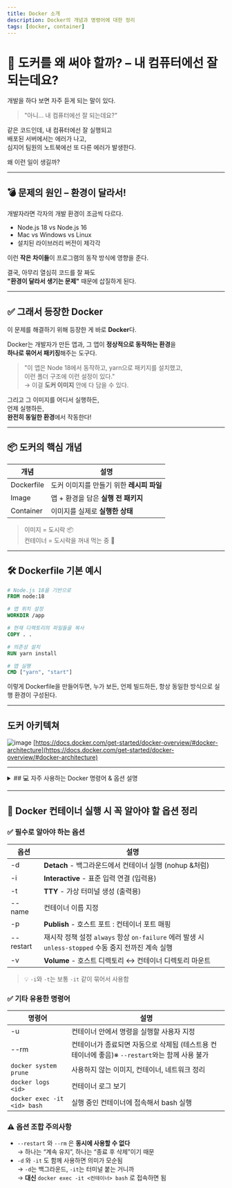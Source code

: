 ```yaml
---
title: Docker 소개
description: Docker의 개념과 명령어에 대한 정리
tags: [docker, container]
---
```


# 🐳 도커를 왜 써야 할까? – 내 컴퓨터에선 잘 되는데요?

개발을 하다 보면 자주 듣게 되는 말이 있다.

> "아니... 내 컴퓨터에선 잘 되는데요?"

같은 코드인데, 내 컴퓨터에선 잘 실행되고  
배포된 서버에서는 에러가 나고,  
심지어 팀원의 노트북에선 또 다른 에러가 발생한다.

왜 이런 일이 생길까?

---

## 💣 문제의 원인 – 환경이 달라서!

개발자라면 각자의 개발 환경이 조금씩 다르다.

- Node.js 18 vs Node.js 16
- Mac vs Windows vs Linux
- 설치된 라이브러리 버전이 제각각

이런 **작은 차이들**이 프로그램의 동작 방식에 영향을 준다.

결국, 아무리 열심히 코드를 잘 짜도  
**"환경이 달라서 생기는 문제"** 때문에 삽질하게 된다.

---

## ✅ 그래서 등장한 Docker

이 문제를 해결하기 위해 등장한 게 바로 **Docker**다.

Docker는 개발자가 만든 앱과, 그 앱이 **정상적으로 동작하는 환경**을  
**하나로 묶어서 패키징**해주는 도구다.

> "이 앱은 Node 18에서 동작하고, yarn으로 패키지를 설치했고,  
> 이런 폴더 구조에 이런 설정이 있다."  
> → 이걸 **도커 이미지** 안에 다 담을 수 있다.

그리고 그 이미지를 어디서 실행하든,  
언제 실행하든,  
**완전히 동일한 환경**에서 작동한다!

---

## 📦 도커의 핵심 개념

| 개념       | 설명                                      |
| ---------- | ----------------------------------------- |
| Dockerfile | 도커 이미지를 만들기 위한 **레시피 파일** |
| Image      | 앱 + 환경을 담은 **실행 전 패키지**       |
| Container  | 이미지를 실제로 **실행한 상태**           |

> 이미지 = 도시락 📦  
> 컨테이너 = 도시락을 꺼내 먹는 중 🍱

---

## 🛠 Dockerfile 기본 예시

```Dockerfile
# Node.js 18을 기반으로
FROM node:18

# 앱 위치 설정
WORKDIR /app

# 현재 디렉토리의 파일들을 복사
COPY . .

# 의존성 설치
RUN yarn install

# 앱 실행
CMD ["yarn", "start"]
```

이렇게 Dockerfile을 만들어두면,
누가 보든, 언제 빌드하든,
항상 동일한 방식으로 실행 환경이 구성된다.

---

## 도커 아키텍쳐

![image](https://docs.docker.com/get-started/images/docker-architecture.webp)
[https://docs.docker.com/get-started/docker-overview/#docker-architecture](https://docs.docker.com/get-started/docker-overview/#docker-architecture)

---

<details>
<summary>
## 💻 자주 사용하는 Docker 명령어 & 옵션 설명
</summary>

### ✅ 이미지 빌드

**만들어둔 Dockerfile의 내용으로 이미지를 만든다**

```bash
docker build -t my-app .
```

- -t my-app: 빌드된 이미지에 이름(tag) 붙이기
- .: 현재 디렉토리에 있는 Dockerfile 기준으로 빌드

### ✅ 컨테이너 실행

```bash
docker run -d -p 3000:3000 --name my-container my-app
```

- -d : 백그라운드(Detached) 모드로 실행
- -p 3000:3000 : 호스트:컨테이너 포트 연결
- --name my-container : 컨테이너 이름 지정
- my-app : 실행할 이미지 이름

### ✅ 대화형 실행 (테스트용)

```bash
docker run -it --rm ubuntu /bin/bash
```

- **-it: 사람이 직접 터미널에서 조작할 일이 있을때 사용 i,t두 옵션은 세트로 사용함**

- -i : 표준 입력 연결 (interactive)
- -t : 가상 터미널 연결 (TTY)
- --rm : 종료 시 컨테이너 자동 삭제
- ubuntu : 사용할 이미지
- /bin/bash : 컨테이너 안에서 실행할 명령어

### ✅컨테이너 목록 확인

```bash
docker ps

docker ps -a
```

- docker ps: 실행 중인 컨테이너 목록 확인
- docker ps -a: 중지된 컨테이너 포함 전체 목록 확인

### 🧹 컨테이너/이미지 정리

```bash
docker stop <container-id>
# 컨테이너 종료

docker stop $(docker ps -q)
#모든 컨테이너 종료

docker rm <container-id>
# 종료된 컨테이너 삭제

docker rm $(docker ps -aq)
# 모든 컨테이너 삭제

docker rm -f <container-id>
# 강제로 컨테이너 삭제 (실행 중이어도 제거)

docker images
# 로컬에 저장된 이미지 목록 확인

docker rmi <image-id>
# 이미지 삭제

docker rmi -f <image-id>
# 강제로 이미지 삭제
```

</details>

---

## 🧾 Docker 컨테이너 실행 시 꼭 알아야 할 옵션 정리

### ✅ 필수로 알아야 하는 옵션

| 옵션      | 설명                                                                                                 |
| --------- | ---------------------------------------------------------------------------------------------------- |
| -d        | **Detach** - 백그라운드에서 컨테이너 실행 (nohup &처럼)                                              |
| -i        | **Interactive** - 표준 입력 연결 (입력용)                                                            |
| -t        | **TTY** - 가상 터미널 생성 (출력용)                                                                  |
| --name    | 컨테이너 이름 지정                                                                                   |
| -p        | **Publish** - 호스트 포트 : 컨테이너 포트 매핑                                                       |
| --restart | 재시작 정책 설정 `always` 항상 `on-failure` 에러 발생 시 `unless-stopped` 수동 중지 전까진 계속 실행 |
| -v        | **Volume** - 호스트 디렉토리 ↔ 컨테이너 디렉토리 마운트                                              |

> 💡 `-i`와 `-t`는 보통 `-it` 같이 묶어서 사용함

### ✅ 기타 유용한 명령어

| 명령어                      | 설명                                                                                           |
| --------------------------- | ---------------------------------------------------------------------------------------------- |
| -u                          | 컨테이너 안에서 명령을 실행할 사용자 지정                                                      |
| --rm                        | 컨테이너가 종료되면 자동으로 삭제됨 (테스트용 컨테이너에 좋음)※ `--restart`와는 함께 사용 불가 |
| `docker system prune`       | 사용하지 않는 이미지, 컨테이너, 네트워크 정리                                                  |
| `docker logs <id>`          | 컨테이너 로그 보기                                                                             |
| `docker exec -it <id> bash` | 실행 중인 컨테이너에 접속해서 bash 실행                                                        |

### ⚠️ 옵션 조합 주의사항

- `--restart` 와 `--rm` 은 **동시에 사용할 수 없다**  
  → 하나는 “계속 유지”, 하나는 “종료 후 삭제”이기 때문
- `-d` 와 `-it` 도 함께 사용하면 의미가 모순됨  
  → `-d`는 백그라운드, `-it`는 터미널 붙는 거니까  
  → **대신** `docker exec -it <컨테이너> bash` 로 접속하면 됨

